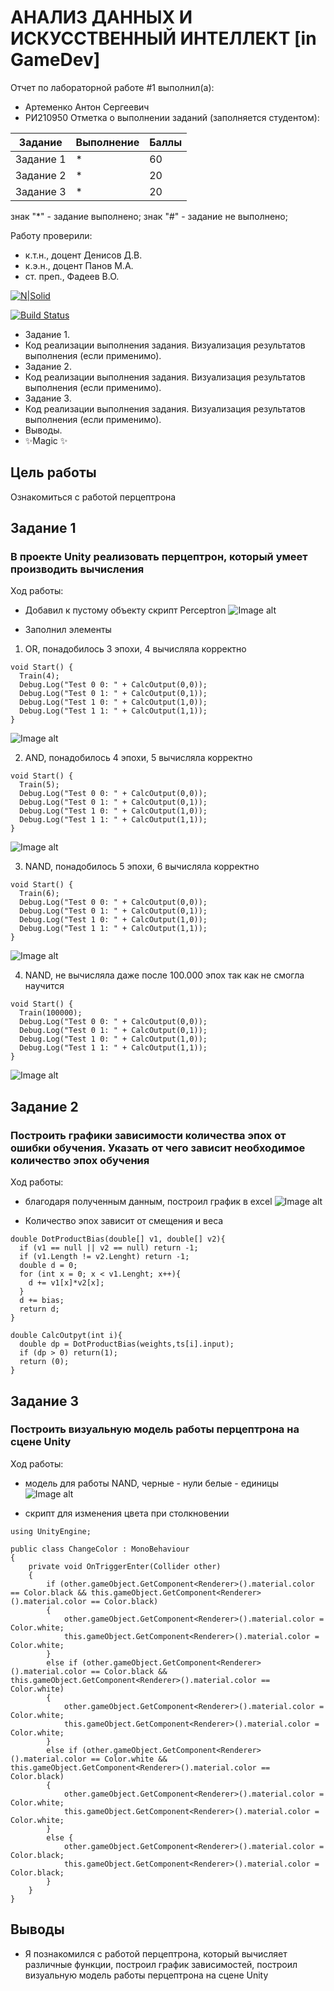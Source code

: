 # АНАЛИЗ ДАННЫХ И ИСКУССТВЕННЫЙ ИНТЕЛЛЕКТ [in GameDev]
Отчет по лабораторной работе #1 выполнил(а):
- Артеменко Антон Сергеевич
- РИ210950
Отметка о выполнении заданий (заполняется студентом):

| Задание | Выполнение | Баллы |
| ------ | ------ | ------ |
| Задание 1 | * | 60 |
| Задание 2 | * | 20 |
| Задание 3 | * | 20 |

знак "*" - задание выполнено; знак "#" - задание не выполнено;

Работу проверили:
- к.т.н., доцент Денисов Д.В.
- к.э.н., доцент Панов М.А.
- ст. преп., Фадеев В.О.

[![N|Solid](https://cldup.com/dTxpPi9lDf.thumb.png)](https://nodesource.com/products/nsolid)

[![Build Status](https://travis-ci.org/joemccann/dillinger.svg?branch=master)](https://travis-ci.org/joemccann/dillinger)

- Задание 1.
- Код реализации выполнения задания. Визуализация результатов выполнения (если применимо).
- Задание 2.
- Код реализации выполнения задания. Визуализация результатов выполнения (если применимо).
- Задание 3.
- Код реализации выполнения задания. Визуализация результатов выполнения (если применимо).
- Выводы.
- ✨Magic ✨

## Цель работы
Ознакомиться с работой перцептрона

## Задание 1
### В проекте Unity реализовать перцептрон, который умеет производить вычисления
Ход работы:

- Добавил к пустому объекту скрипт Perceptron
![Image alt](https://github.com/sdfdfsff/DA-in-GameDev-lab1/blob/lab4/Screenshot_1.png)

- Заполнил элементы 
1. OR, понадобилось 3 эпохи, 4 вычисляла корректно
```
void Start() {
  Train(4);
  Debug.Log("Test 0 0: " + CalcOutput(0,0));
  Debug.Log("Test 0 1: " + CalcOutput(0,1));
  Debug.Log("Test 1 0: " + CalcOutput(1,0));
  Debug.Log("Test 1 1: " + CalcOutput(1,1));
}
```
![Image alt](https://github.com/sdfdfsff/DA-in-GameDev-lab1/blob/lab4/Screenshot_2.png)

2. AND, понадобилось 4 эпохи, 5 вычисляла корректно
```
void Start() {
  Train(5);
  Debug.Log("Test 0 0: " + CalcOutput(0,0));
  Debug.Log("Test 0 1: " + CalcOutput(0,1));
  Debug.Log("Test 1 0: " + CalcOutput(1,0));
  Debug.Log("Test 1 1: " + CalcOutput(1,1));
}
```
![Image alt](https://github.com/sdfdfsff/DA-in-GameDev-lab1/blob/lab4/Screenshot_3.png)

3. NAND, понадобилось 5 эпохи, 6 вычисляла корректно
```
void Start() {
  Train(6);
  Debug.Log("Test 0 0: " + CalcOutput(0,0));
  Debug.Log("Test 0 1: " + CalcOutput(0,1));
  Debug.Log("Test 1 0: " + CalcOutput(1,0));
  Debug.Log("Test 1 1: " + CalcOutput(1,1));
}
```
![Image alt](https://github.com/sdfdfsff/DA-in-GameDev-lab1/blob/lab4/Screenshot_4.png)

4. NAND, не вычисляла даже после 100.000 эпох так как не смогла научится
```
void Start() {
  Train(100000);
  Debug.Log("Test 0 0: " + CalcOutput(0,0));
  Debug.Log("Test 0 1: " + CalcOutput(0,1));
  Debug.Log("Test 1 0: " + CalcOutput(1,0));
  Debug.Log("Test 1 1: " + CalcOutput(1,1));
}
```
![Image alt](https://github.com/sdfdfsff/DA-in-GameDev-lab1/blob/lab4/Screenshot_5.png)

## Задание 2
### Построить графики зависимости количества эпох от ошибки обучения. Указать от чего зависит необходимое количество эпох обучения
Ход работы:
- благодаря полученным данным, построил график в excel
![Image alt](https://github.com/sdfdfsff/DA-in-GameDev-lab1/blob/lab1/Screenshot_6.png)

- Количество эпох зависит от смещения и веса
```
double DotProductBias(double[] v1, double[] v2){
  if (v1 == null || v2 == null) return -1;
  if (v1.Length != v2.Lenght) return -1;
  double d = 0;
  for (int x = 0; x < v1.Lenght; x++){
    d += v1[x]*v2[x];
  }
  d += bias;
  return d;
}

double CalcOutpyt(int i){
  double dp = DotProductBias(weights,ts[i].input);
  if (dp > 0) return(1);
  return (0);
}
```
## Задание 3
### Построить визуальную модель работы перцептрона на сцене Unity
Ход работы:
- модель для работы NAND, 
черные - нули
белые - единицы
![Image alt](https://github.com/sdfdfsff/DA-in-GameDev-lab1/blob/lab1/Screenshot_7.png)

- скрипт для изменения цвета при столкновении
```
using UnityEngine;

public class ChangeColor : MonoBehaviour
{
    private void OnTriggerEnter(Collider other)
    {
        if (other.gameObject.GetComponent<Renderer>().material.color == Color.black && this.gameObject.GetComponent<Renderer>().material.color == Color.black)
        {
            other.gameObject.GetComponent<Renderer>().material.color = Color.white;
            this.gameObject.GetComponent<Renderer>().material.color = Color.white;
        }
        else if (other.gameObject.GetComponent<Renderer>().material.color == Color.black && this.gameObject.GetComponent<Renderer>().material.color == Color.white)
        {
            other.gameObject.GetComponent<Renderer>().material.color = Color.white;
            this.gameObject.GetComponent<Renderer>().material.color = Color.white;
        }
        else if (other.gameObject.GetComponent<Renderer>().material.color == Color.white && this.gameObject.GetComponent<Renderer>().material.color == Color.black)
        {
            other.gameObject.GetComponent<Renderer>().material.color = Color.white;
            this.gameObject.GetComponent<Renderer>().material.color = Color.white;
        }
        else {
            other.gameObject.GetComponent<Renderer>().material.color = Color.black;
            this.gameObject.GetComponent<Renderer>().material.color = Color.black;
        }
    }
}
```
## Выводы

- Я познакомился с работой перцептрона, который вычисляет различные функции, построил график зависимостей, построил визуальную модель работы перцептрона на сцене Unity
